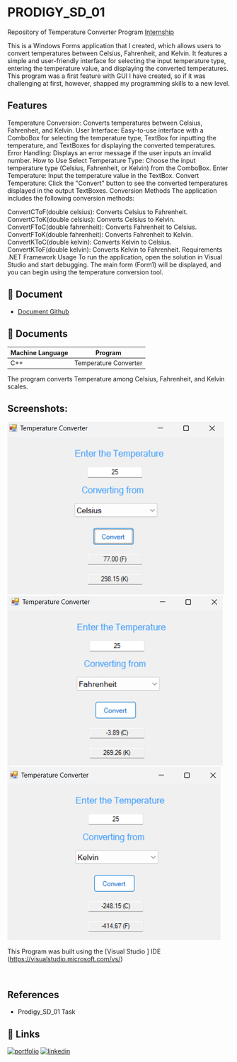 
# PRODIGY_SD_01

Repository of Temperature Converter Program 
[Internship](https://github.com/LizzyTrevisan/Prodigy_SD_01)

This is a Windows Forms application that I created, which allows users to convert temperatures between Celsius, Fahrenheit, and Kelvin. It features a simple and user-friendly interface for selecting the input temperature type, entering the temperature value, and displaying the converted temperatures.
This program was a first feature with GUI I have created, so if it was challenging at first, however, shapped my programming skills to a new level.


## Features
Temperature Conversion: Converts temperatures between Celsius, Fahrenheit, and Kelvin.
User Interface: Easy-to-use interface with a ComboBox for selecting the temperature type, TextBox for inputting the temperature, and TextBoxes for displaying the converted temperatures.
Error Handling: Displays an error message if the user inputs an invalid number.
How to Use
Select Temperature Type: Choose the input temperature type (Celsius, Fahrenheit, or Kelvin) from the ComboBox.
Enter Temperature: Input the temperature value in the TextBox.
Convert Temperature: Click the "Convert" button to see the converted temperatures displayed in the output TextBoxes.
Conversion Methods
The application includes the following conversion methods:

ConvertCToF(double celsius): Converts Celsius to Fahrenheit.
ConvertCToK(double celsius): Converts Celsius to Kelvin.
ConvertFToC(double fahrenheit): Converts Fahrenheit to Celsius.
ConvertFToK(double fahrenheit): Converts Fahrenheit to Kelvin.
ConvertKToC(double kelvin): Converts Kelvin to Celsius.
ConvertKToF(double kelvin): Converts Kelvin to Fahrenheit.
Requirements
.NET Framework
Usage
To run the application, open the solution in Visual Studio and start debugging. The main form (Form1) will be displayed, and you can begin using the temperature conversion tool.
## 📑 Document
- [Document Github](https://github.com/LeizianeTD/Prodigy_SD_01)

## 📔 Documents

| Machine Language | Program |
| ------- | ------------ |
| C++ |   Temperature Converter


The program converts Temperature among Celsius, Fahrenheit, and Kelvin scales.


## Screenshots: 

![Screenshot 2024-07-22 131710.png](https://raw.githubusercontent.com/LizzyTrevisan/Prodigy_SD_01/main/Screenshot%202024-07-22%20135757.png)
![Screenshot 2024-07-22 131710.png](https://raw.githubusercontent.com/LizzyTrevisan/Prodigy_SD_01/main/Screenshot%202024-07-22%20135823.png)
![Screenshot 2024-07-22 131710.png](https://raw.githubusercontent.com/LizzyTrevisan/Prodigy_SD_01/main/Screenshot%202024-07-22%20135833.png)


This Program was built using the [Visual Studio ] IDE (https://visualstudio.microsoft.com/vs/)
```


```
## References
- Prodigy_SD_01 Task









## 🔗 Links
[![portfolio](https://img.shields.io/badge/my_portfolio-000?style=for-the-badge&logo=ko-fi&logoColor=white)](https://leizianetrevisan.notion.site/Hello-I-m-Leiziane-3801bd1694ac46f8a28fddcca61fe34e/)
[![linkedin](https://img.shields.io/badge/linkedin-0A66C2?style=for-the-badge&logo=linkedin&logoColor=white)](https://www.linkedin.com/)


